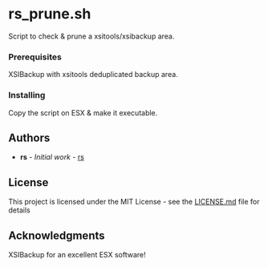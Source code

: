 # rs_prune.sh

Script to check & prune a xsitools/xsibackup area.

### Prerequisites

XSIBackup with xsitools deduplicated backup area.

### Installing

Copy the script on ESX & make it executable.

## Authors

* **rs** - *Initial work* - [rs](https://33hops.com/forum/profile.php?id=186)

## License

This project is licensed under the MIT License - see the [LICENSE.md](LICENSE.md) file for details

## Acknowledgments
XSIBackup for an excellent ESX software!
